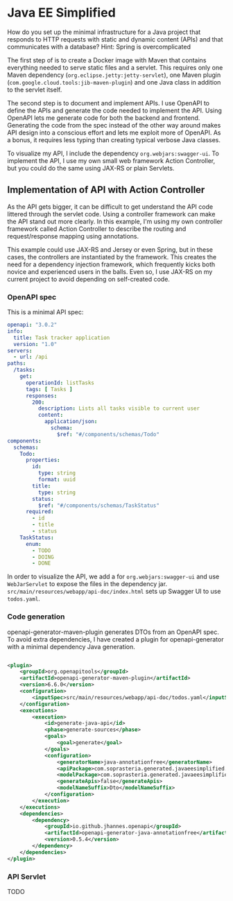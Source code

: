 Java EE Simplified
==================

How do you set up the minimal infrastructure for a Java project that responds to HTTP requests with static and dynamic
content (APIs) and that communicates with a database? Hint: Spring is overcomplicated

The first step of is to create a Docker image with Maven that contains everything needed to serve static files and a
servlet. This requires only one Maven dependency (`org.eclipse.jetty:jetty-servlet`), one Maven plugin
(`com.google.cloud.tools:jib-maven-plugin`) and one Java class in addition to the servlet itself.

The second step is to document and implement APIs. I use OpenAPI to define the APIs and generate the code needed to
implement the API. Using OpenAPI lets me generate code for both the backend and frontend. Generating the code from the
spec instead of the other way around makes API design into a conscious effort and lets me exploit more of OpenAPI. As a
bonus, it requires less typing than creating typical verbose Java classes.

To visualize my API, I include the dependency `org.webjars:swagger-ui`. To implement the API, I use my own small web
framework Action Controller, but you could do the same using JAX-RS or plain Servlets.

## Implementation of API with Action Controller

As the API gets bigger, it can be difficult to get understand the API code littered through the servlet code. Using a
controller framework can make the API stand out more clearly. In this example, I'm using my own controller framework
called Action Controller to describe the routing and request/response mapping using annotations.

This example could use JAX-RS and Jersey or even Spring, but in these cases, the controllers are instantiated by the
framework. This creates the need for a dependency injection framework, which frequently kicks both novice and
experienced users in the balls. Even so, I use JAX-RS on my current project to avoid depending on self-created code.

### OpenAPI spec

This is a minimal API spec:

```yaml
openapi: "3.0.2"
info:
  title: Task tracker application
  version: "1.0"
servers:
  - url: /api
paths:
  /tasks:
    get:
      operationId: listTasks
      tags: [ Tasks ]
      responses:
        200:
          description: Lists all tasks visible to current user
          content:
            application/json:
              schema:
                $ref: "#/components/schemas/Todo"
components:
  schemas:
    Todo:
      properties:
        id:
          type: string
          format: uuid
        title:
          type: string
        status:
          $ref: "#/components/schemas/TaskStatus"
      required:
        - id
        - title
        - status
    TaskStatus:
      enum:
        - TODO
        - DOING
        - DONE
```

In order to visualize the API, we add a <dependency> for `org.webjars:swagger-ui` and use `WebJarServlet` to expose the
files in the dependency jar. `src/main/resources/webapp/api-doc/index.html` sets up Swagger UI to use `todos.yaml`.

### Code generation

openapi-generator-maven-plugin generates DTOs from an OpenAPI spec. To avoid extra dependencies, I have created a plugin
for openapi-generator with a minimal dependency Java generation.

```xml

<plugin>
    <groupId>org.openapitools</groupId>
    <artifactId>openapi-generator-maven-plugin</artifactId>
    <version>6.6.0</version>
    <configuration>
        <inputSpec>src/main/resources/webapp/api-doc/todos.yaml</inputSpec>
    </configuration>
    <executions>
        <execution>
            <id>generate-java-api</id>
            <phase>generate-sources</phase>
            <goals>
                <goal>generate</goal>
            </goals>
            <configuration>
                <generatorName>java-annotationfree</generatorName>
                <apiPackage>com.soprasteria.generated.javaeesimplified.api</apiPackage>
                <modelPackage>com.soprasteria.generated.javaeesimplified.model</modelPackage>
                <generateApis>false</generateApis>
                <modelNameSuffix>Dto</modelNameSuffix>
            </configuration>
        </execution>
    </executions>
    <dependencies>
        <dependency>
            <groupId>io.github.jhannes.openapi</groupId>
            <artifactId>openapi-generator-java-annotationfree</artifactId>
            <version>0.5.4</version>
        </dependency>
    </dependencies>
</plugin>
```

### API Servlet

TODO